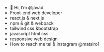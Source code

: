 - 👋 Hi, I’m @javad 
- Front-end web developer 
- react.js & next.js
- npm & git & webpack
- tailwind css &bootstrap
- javascript html css
- responsive web design
-  How to reach me tel & instagram @matsiro1 
